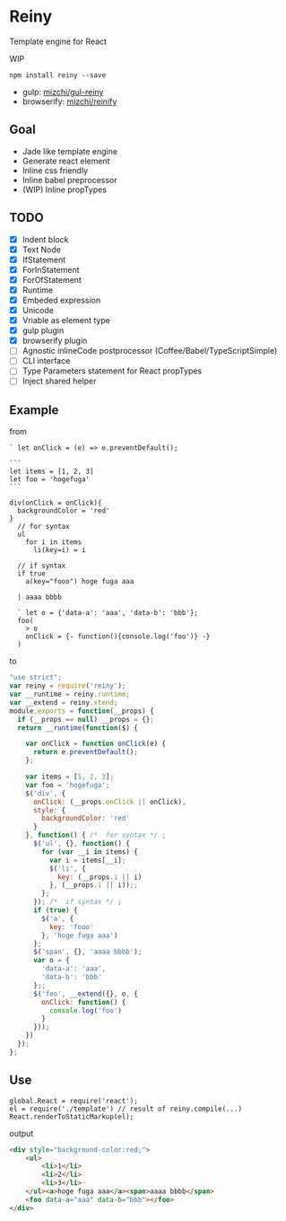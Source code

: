 # Reiny

Template engine for React

WIP

```
npm install reiny --save
```

- gulp: [mizchi/gul-reiny](https://github.com/mizchi/gul-reiny "mizchi/gul-reiny")
- browserify: [mizchi/reinify](https://github.com/mizchi/reinify "mizchi/reinify")

## Goal

- Jade like template engine
- Generate react element
- Inline css friendly
- Inline babel preprocessor
- (WIP) Inline propTypes

## TODO

- [x] Indent block
- [x] Text Node
- [x] IfStatement
- [x] ForInStatement
- [x] ForOfStatement
- [x] Runtime
- [x] Embeded expression
- [x] Unicode
- [x] Vriable as element type
- [x] gulp plugin
- [x] browserify plugin
- [ ] Agnostic inlineCode postprocessor (Coffee/Babel/TypeScriptSimple)
- [ ] CLI interface
- [ ] Type Parameters statement for React propTypes
- [ ] Inject shared helper

## Example

from

    ` let onClick = (e) => e.preventDefault();

    ```
    let items = [1, 2, 3]
    let foo = 'hogefuga'
    ```

    div(onClick = onClick){
      backgroundColor = 'red'
    }
      // for syntax
      ul
        for i in items
          li(key=i) = i

      // if syntax
      if true
        a(key="fooo") hoge fuga aaa

      | aaaa bbbb

      ` let o = {'data-a': 'aaa', 'data-b': 'bbb'};
      foo(
        > o
        onClick = {- function(){console.log('foo')} -}
      )

to

```js
"use strict";
var reiny = require('reiny');
var __runtime = reiny.runtime;
var __extend = reiny.xtend;
module.exports = function(__props) {
  if (__props == null) __props = {};
  return __runtime(function($) {

    var onClick = function onClick(e) {
      return e.preventDefault();
    };

    var items = [1, 2, 3];
    var foo = 'hogefuga';
    $('div', {
      onClick: (__props.onClick || onClick),
      style: {
        backgroundColor: 'red'
      }
    }, function() { /*  for syntax */ ;
      $('ul', {}, function() {
        for (var __i in items) {
          var i = items[__i];
          $('li', {
            key: (__props.i || i)
          }, (__props.i || i));;
        };
      }); /*  if syntax */ ;
      if (true) {
        $('a', {
          key: 'fooo'
        }, 'hoge fuga aaa')
      };
      $('span', {}, 'aaaa bbbb');
      var o = {
        'data-a': 'aaa',
        'data-b': 'bbb'
      };;
      $('foo', __extend({}, o, {
        onClick: function() {
          console.log('foo')
        }
      }));
    })
  });
};
```

## Use

```
global.React = require('react');
el = require('./template') // result of reiny.compile(...)
React.renderToStaticMarkup(el);
```

output

```html
<div style="background-color:red;">
    <ul>
        <li>1</li>
        <li>2</li>
        <li>3</li>
    </ul><a>hoge fuga aaa</a><span>aaaa bbbb</span>
    <foo data-a="aaa" data-b="bbb"></foo>
</div>
```
